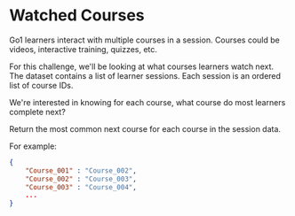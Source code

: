 Watched Courses
===============

Go1 learners interact with multiple courses in a session. Courses could be videos, interactive training, quizzes, etc. 

For this challenge, we'll be looking at what courses learners watch next. The dataset contains a list of learner sessions. Each session is an ordered list of course IDs.  

We're interested in knowing for each course, what course do most learners complete next? 

Return the most common next course for each course in the session data.

For example:
```json
{
    "Course_001" : "Course_002",
    "Course_002" : "Course_003",
    "Course_003" : "Course_004",
    ...
}
```